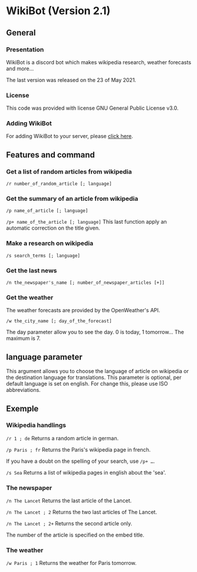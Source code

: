 # WikiBot (Version 2.1)

## General

### Presentation

WikiBot is a discord bot which makes wikipedia research, weather forecasts and more…

The last version was released on the 23 of May 2021.

### License

This code was provided with license GNU General Public License v3.0.

### Adding WikiBot

For adding WikiBot to your server, please [click here](https://discord.com/api/oauth2/authorize?client_id=731043686682591263;permissions=274877991936;scope=bot).

## Features and command

### Get a list of random articles from wikipedia

`/r number_of_random_article [; language]`

### Get the summary of an article from wikipedia

`/p name_of_article [; language]`

`/p+ name_of_the_article [; language]`
This last function apply an automatic correction on the title given.

### Make a research on wikipedia

`/s search_terms [; language]`

### Get the last news

`/n the_newspaper's_name [; number_of_newspaper_articles [+]]`

### Get the weather

The weather forecasts are provided by the OpenWeather's API.

`/w the_city_name [; day_of_the_forecast]`

The day parameter allow you to see the day. 0 is today, 1 tomorrow… The maximum is 7.


## language parameter

This argument allows you to choose the language of article on wikipedia or the destination language for translations. This parameter is optional, per default language is set on english. For change this, please use ISO abbreviations.

## Exemple

### Wikipedia handlings

`/r 1 ; de` 
Returns a random article in german.

`/p Paris ; fr`
Returns the Paris's wikipedia page in french.

If you have a doubt on the spelling of your search, use `/p+ …`.

`/s Sea`
Returns a list of wikipedia pages in english about the 'sea'.

### The newspaper

`/n The Lancet`
Returns the last article of the Lancet.

`/n The Lancet ; 2`
Returns the two last articles of The Lancet.

`/n The Lancet ; 2+`
Returns the second article only.

The number of the article is specified on the embed title.


### The weather

`/w Paris ; 1`
Returns the weather for Paris tomorrow.
